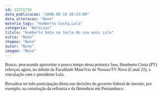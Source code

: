 ```yaml
---
id: 12371716
data_publicacao: "2006-08-14 20:33:00"
data_alteracao: "None"
materia_tags: "Humberto Costa,Lula"
categoria: "Notícias"
titulo: "Humberto bate na tecla do sou mais Lula"
sutia: "None"
chapeu: "None"
autor: "None"
imagem: "None"
---
```

<p><P><FONT face=Verdana>Rouco,&nbsp;procurando aproveitar&nbsp;o pouco tempo desta primeira fase, Humberto Costa (PT) reforçou agora, no debate da Faculdade Maur?cio de Nassau/TV Nova (Canal 22), a vinculação&nbsp;com o presidente Lula.</FONT></P></p>
<p><P><FONT face=Verdana>Ressaltou&nbsp;ter tido participação direta&nbsp;nas decisões do governo federal de investir, por exemplo, na construção da refinaria e da Hemobras em Pernambuco.</FONT></P> </p>
